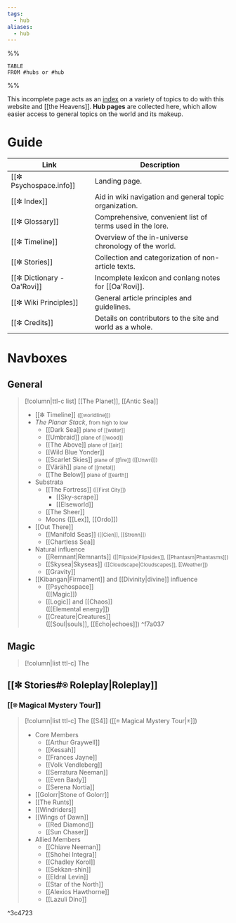 ```yaml
---
tags:
  - hub
aliases:
  - hub
---
```


%%
```dataview
TABLE
FROM #hubs or #hub
```
%%

This incomplete page acts as an [index](https://en.m.wikipedia.org/wiki/Index_(publishing))  on a variety of topics to do with this website and [[the Heavens]]. **Hub pages** are collected here, which allow easier access to general topics on the world and its makeup.

# Guide

| Link                       | Description                                               |
| -------------------------- | --------------------------------------------------------- |
| [[✼ Psychospace.info]]     | Landing page.                                             |
| [[✼ Index]]                | Aid in wiki navigation and general topic organization.    |
| [[✼ Glossary]]             | Comprehensive, convenient list of terms used in the lore. |
| [[✼ Timeline]]             | Overview of the in-universe chronology of the world.      |
| [[✼ Stories]]              | Collection and categorization of non-article texts.       |
| [[✼ Dictionary - Oa'Rovi]] | Incomplete lexicon and conlang notes for [[Oa'Rovi]].     |
| [[✼ Wiki Principles]]      | General article principles and guidelines.                |
| [[✼ Credits]]              | Details on contributors to the site and world as a whole. |
# Navboxes
## General


>[!column|ttl-c list]  [[The Planet]], [[Antic Sea]]
>- [[✼ Timeline]] <small>([[worldline]])</small> 
>- *The Planar Stack*, <small>from high to low</small>
>     - [[Dark Sea]] <small>plane of [[water]]</small>
>     - [[Umbraid]] <small>plane of [[wood]]</small>
>     - [[The Above]] <small>plane of [[air]]</small>
>     - [[Wild Blue Yonder]]
>     - [[Scarlet Skies]] <small>plane of [[fire]] ([[Unwri]])</small>
>     - [[Väräh]] <small>plane of [[metal]]</small>
>     - [[The Below]] <small>plane of [[earth]]</small>
> - Substrata
>     - [[The Fortress]] <small>([[First City]])</small>
>         - [[Sky-scrape]]
>         - [[Elseworld]]
>     - [[The Sheer]]
>     - Moons ([[Lex]], [[Ordo]])
>- [[Out There]]
>     - [[Manifold Seas]] <small>([[Cien]],  [[Stronn]])</small>
>     - [[Chartless Sea]]
> - Natural influence
>     - [[Remnant|Remnants]] <small>([[Flipside|Flipsides]], [[Phantasm|Phantasms]])</small>
>     - [[Skysea|Skyseas]] <small>([[Cloudscape|Cloudscapes]], [[Weather]])</small>
>     - [[Gravity]]
> - [[Kibangan|Firmament]] and [[Divinity|divine]] influence
>    - [[Psychospace]] <br>([[Magic]])
>    - [[Logic]] and [[Chaos]] <br>([[Elemental energy]])
>    - [[Creature|Creatures]] <br>([[Soul|souls]], [[Echo|echoes]])
^f7a037
## Magic
>[!column|list ttl-c] The


## [[✼ Stories#⍟ Roleplay|Roleplay]]
### [[⍟ Magical Mystery Tour]]

>[!column|list ttl-c] The [[S4]] ([[⍟ Magical Mystery Tour|⍟]])
>- Core Members
>    - [[Arthur Graywell]]
>    - [[Kessah]]
>    - [[Frances Jayne]]
>    - [[Volk Vendleberg]]
>    - [[Serratura Neeman]]
>    - [[Even Baxly]]
>    - [[Serena Nortia]]
>- [[Golorr|Stone of Golorr]]
>- [[The Runts]]
>- [[Windriders]]
>- [[Wings of Dawn]]
>    - [[Red Diamond]]
>    - [[Sun Chaser]]
>- Allied Members
>    - [[Chiave Neeman]]
>    - [[Shohei Integra]]
>    - [[Chadley Korol]]
>    - [[Sekkan-shin]]
>    - [[Eldral Levin]]
>    - [[Star of the North]]
>    - [[Alexios Hawthorne]]
>    - [[Lazuli Dino]]
>

^3c4723



